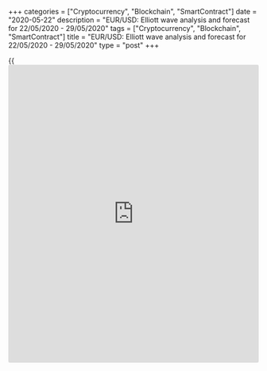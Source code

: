 +++
categories = ["Cryptocurrency", "Blockchain", "SmartContract"]
date = "2020-05-22"
description = "EUR/USD: Elliott wave analysis and forecast for 22/05/2020 - 29/05/2020"
tags = ["Cryptocurrency", "Blockchain", "SmartContract"]
title = "EUR/USD: Elliott wave analysis and forecast for 22/05/2020 - 29/05/2020"
type = "post"
+++

{{<iframe id="large-banner" src="https://www.bounty.group/#slide=14.0" width="100%" height="600" scrolling="no" style="border: 0px solid rgb(216, 221, 230); border-radius: 3px;">}}

May 22, 2020

May 22, 2020

EUR/USD: Elliott wave analysis and forecast for 22/05/2020 –
29/05/2020Alex Geuta

## [EUR/USD][1] remains likely to fall. Estimated pivot point is at a
level of 1.1017.

 **Main scenario:** consider short positions from corrections below the
level of 1.1017 with a target of 1.0633 – 1.0528.

 **Alternative scenario:** breakout and consolidation above the level of
1.1017 will allow the pair to continue rising to the levels of 1.1170 –
1.1497

 **Analysis:** Supposedly, a descending fifth wave of larger degree (5)
of С continues developing on the [daily](https://www.fintecher.org/2020/03/03/forex-trading-daily-strategy/) time frame, with the first wave 1
of (5) and correction 2 of (5) formed inside. The third wave 3 of (5)
started developing on the H4 time frame, with an ascending correction
developed in the form of wave ii of 3 inside. Apparently, the third wave
iii of 3 started developing on the H1 time frame, with wave (ii) of iii
formed inside. If the presumption is correct, the pair may be expected
to drop to the  levels 1.0633 – 1.0528. The level of 1.1017 is critical
in this scenario. Its breakout will allow the pair to continue rising to
the levels of 1.1170 – 1.1497.

![LiteForex: EUR/USD: Elliott wave analysis and forecast for 22/05/2020
– 29/05/2020][2]

* * *

![LiteForex: EUR/USD: Elliott wave analysis and forecast for 22/05/2020
– 29/05/2020][3]

* * *

![LiteForex: EUR/USD: Elliott wave analysis and forecast for 22/05/2020
– 29/05/2020][4]

* * *

P.S. Did you like my article? Share it in social networks: it will be
the best “thank you" :)

Ask me questions and comment below. I’ll be glad to answer your
questions and give necessary explanations.

 **Useful links:**

  * I recommend trying to trade with a reliable broker [here][5]. The system allows you to trade by yourself or copy successful traders from all across the globe.
  * Use my promo-code BLOG for getting deposit bonus 50% on LiteForex platform. Just enter this code in the appropriate field while [depositing][6] your trading account.
  * Telegram channel with high-quality analytics, Forex reviews, training articles, and other useful things for traders <t.me/liteforex>

## Price chart of EURUSD in real time mode

![EUR/USD: Elliott wave analysis and forecast for 22/05/2020 –
29/05/2020][7]

The content of this article reflects the author’s opinion and does not
necessarily reflect the official position of LiteForex. The material
published on this page is provided for informational purposes only and
should not be considered as the provision of investment advice for the
purposes of Directive 2004/39/EC.

Rate this article:

{{value}}

( {{count}} {{title}} )

   1. my.liteforex.com/trading/chart?symbol=EURUSD
   2. cdn.liteforex.com/cache/uploads/blog_post/wave-analisys/22-05-2020/EURUSDH1.png?w=30&s=35def05e670500c13897c408c10cde94
   3. cdn.liteforex.com/cache/uploads/blog_post/wave-analisys/22-05-2020/EURUSDH4.png?w=30&s=2262c6e7d00a4cd63264c63ef639dd08
   4. cdn.liteforex.com/cache/uploads/blog_post/wave-analisys/22-05-2020/EURUSDDaily.png?w=30&s=13d4cbd387121cf1005976f24410772b
   5. my.liteforex.com/?category=analysts-opinions&slug=eurusd-elliott-wave-analysis-and-forecast-for-22052020---29052020&openPopup=%2Fregistration%2Fpopup&utm_source=blog&utm_medium=article&utm_campaign=bonus
   6. my.liteforex.com/deposit/?category=analysts-opinions&slug=eurusd-elliott-wave-analysis-and-forecast-for-22052020---29052020&promo_code=BLOG&utm_source=blog&utm_medium=article&utm_campaign=bonus
   7. cdn.liteforex.com/cache/uploads/blog_post/wave-analisys/Previews-elliot-waves/eurusd-elliott-wave-analysis-liteforex-blog-preview.jpg?q=75&w=1000&s=b202050ed0fbd5cbac195a74fd2a8075